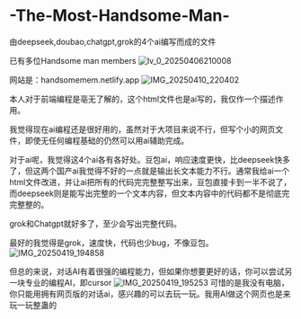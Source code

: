 # -The-Most-Handsome-Man-
由deepseek,doubao,chatgpt,grok的4个ai编写而成的文件

已有多位Handsome man members
![lv_0_20250406210008](https://github.com/user-attachments/assets/00226314-6517-4dea-82a6-f4d3bb20fb13)


网站是：handsomemem.netlify.app
![IMG_20250410_220402](https://github.com/user-attachments/assets/f712215a-ce84-42d1-a574-a3fe3c9b9378)

本人对于前端编程是亳无了解的，这个html文件也是ai写的，我仅作一个描述作用。

我觉得现在ai编程还是很好用的，虽然对于大项目来说不行，但写个小的网页文件，即使无任何编程基础的仍然可以用ai辅助完成。

对于ai呢，我觉得这4个ai各有各好处。豆包ai，响应速度更快，比deepseek快多了，但这两个国产ai我觉得不好的一点就是输出长文本能力不行。通常我给ai一个html文件改进，并让ai把所有的代码完完整整写出来，豆包直接卡到一半不说了，而deepseek则是能写出完整的一个文本内容，但文本内容中的代码都不是彻底完完整整的。

grok和Chatgpt就好多了，至少会写出完整代码。

最好的我觉得是grok，速度快，代码也少bug，不像豆包。
![IMG_20250419_194858](https://github.com/user-attachments/assets/a08a9d53-6111-4fbe-87e2-d7f33d0ea144)

但总的来说，对话AI有着很强的编程能力，但如果你想要更好的话，你可以尝试另一块专业的编程AI，即cursor
![IMG_20250419_195253](https://github.com/user-attachments/assets/1dda697d-86c6-45d3-b1d2-15d688e3be5b)
可惜的是我没有电脑，你只能用拥有网页版的对话ai，感兴趣的可以去玩一玩。我用AI做这个网页也是来玩一玩整蛊的
